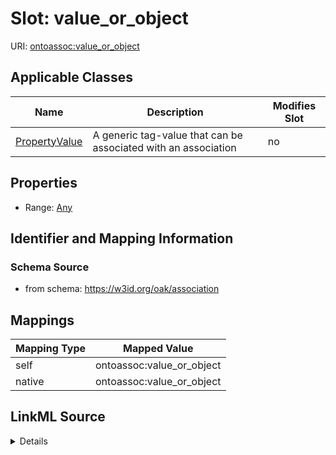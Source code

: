 

# Slot: value_or_object



URI: [ontoassoc:value_or_object](https://w3id.org/oak/association/value_or_object)



<!-- no inheritance hierarchy -->





## Applicable Classes

| Name | Description | Modifies Slot |
| --- | --- | --- |
| [PropertyValue](PropertyValue.md) | A generic tag-value that can be associated with an association |  no  |







## Properties

* Range: [Any](Any.md)





## Identifier and Mapping Information







### Schema Source


* from schema: https://w3id.org/oak/association




## Mappings

| Mapping Type | Mapped Value |
| ---  | ---  |
| self | ontoassoc:value_or_object |
| native | ontoassoc:value_or_object |




## LinkML Source

<details>
```yaml
name: value_or_object
from_schema: https://w3id.org/oak/association
rank: 1000
alias: value_or_object
domain_of:
- PropertyValue
range: Any

```
</details>